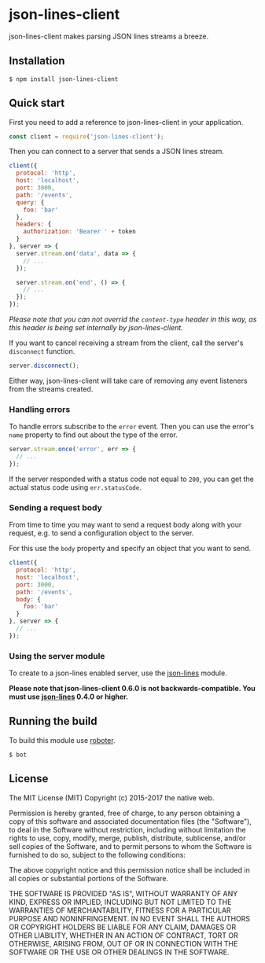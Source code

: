 # json-lines-client

json-lines-client makes parsing JSON lines streams a breeze.

## Installation

```shell
$ npm install json-lines-client
```

## Quick start

First you need to add a reference to json-lines-client in your application.

```javascript
const client = require('json-lines-client');
```

Then you can connect to a server that sends a JSON lines stream.

```javascript
client({
  protocol: 'http',
  host: 'localhost',
  port: 3000,
  path: '/events',
  query: {
    foo: 'bar'
  },
  headers: {
    authorization: 'Bearer ' + token
  }
}, server => {
  server.stream.on('data', data => {
    // ...
  });

  server.stream.on('end', () => {
    // ...
  });
});
```

*Please note that you can not overrid the `content-type` header in this way, as this header is being set internally by json-lines-client.*

If you want to cancel receiving a stream from the client, call the server's `disconnect` function.

```javascript
server.disconnect();
```

Either way, json-lines-client will take care of removing any event listeners from the streams created.

### Handling errors

To handle errors subscribe to the `error` event. Then you can use the error's `name` property to find out about the type of the error.

```javascript
server.stream.once('error', err => {
  // ...
});
```

If the server responded with a status code not equal to `200`, you can get the actual status code using `err.statusCode`.

### Sending a request body

From time to time you may want to send a request body along with your request, e.g. to send a configuration object to the server.

For this use the `body` property and specify an object that you want to send.

```javascript
client({
  protocol: 'http',
  host: 'localhost',
  port: 3000,
  path: '/events',
  body: {
    foo: 'bar'
  }
}, server => {
  // ...
});
```

### Using the server module

To create to a json-lines enabled server, use the [json-lines](https://www.npmjs.com/package/json-lines) module.

**Please note that json-lines-client 0.6.0 is not backwards-compatible. You must use [json-lines](https://www.npmjs.com/package/json-lines) 0.4.0 or higher.**

## Running the build

To build this module use [roboter](https://www.npmjs.com/package/roboter).

```shell
$ bot
```

## License

The MIT License (MIT)
Copyright (c) 2015-2017 the native web.

Permission is hereby granted, free of charge, to any person obtaining a copy of this software and associated documentation files (the "Software"), to deal in the Software without restriction, including without limitation the rights to use, copy, modify, merge, publish, distribute, sublicense, and/or sell copies of the Software, and to permit persons to whom the Software is furnished to do so, subject to the following conditions:

The above copyright notice and this permission notice shall be included in all copies or substantial portions of the Software.

THE SOFTWARE IS PROVIDED "AS IS", WITHOUT WARRANTY OF ANY KIND, EXPRESS OR IMPLIED, INCLUDING BUT NOT LIMITED TO THE WARRANTIES OF MERCHANTABILITY, FITNESS FOR A PARTICULAR PURPOSE AND NONINFRINGEMENT. IN NO EVENT SHALL THE AUTHORS OR COPYRIGHT HOLDERS BE LIABLE FOR ANY CLAIM, DAMAGES OR OTHER LIABILITY, WHETHER IN AN ACTION OF CONTRACT, TORT OR OTHERWISE, ARISING FROM, OUT OF OR IN CONNECTION WITH THE SOFTWARE OR THE USE OR OTHER DEALINGS IN THE SOFTWARE.

